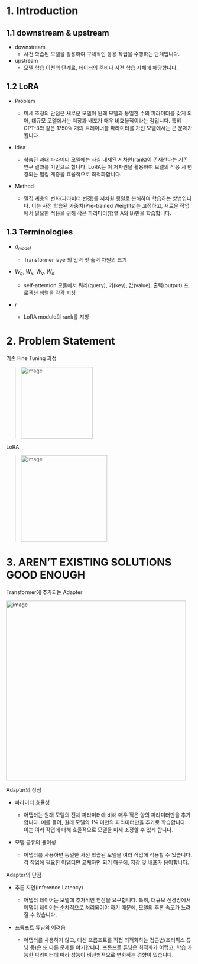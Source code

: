 # 1. Introduction

## 1.1 downstream & upstream

+ downstream
  + 사전 학습된 모델을 활용하여 구체적인 응용 작업을 수행하는 단계입니다.
+ upstream
  + 모델 학습 이전의 단계로, 데이터의 준비나 사전 학습 자체에 해당합니다.

## 1.2 LoRA

+ Problem
  + 미세 조정의 단점은 새로운 모델이 원래 모델과 동일한 수의 파라미터를 갖게 되어, 대규모 모델에서는 저장과 배포가 매우 비효율적이라는 점입니다. 특히 GPT-3와 같은 1750억 개의 트레이너블 파라미터를 가진 모델에서는 큰 문제가 됩니다.

+ Idea
  + 학습된 과대 파라미터 모델에는 사실 내재된 저차원(rank)이 존재한다는 기존 연구 결과를 기반으로 합니다. LoRA는 이 저차원을 활용하여 모델의 적응 시 변경되는 밀집 계층을 효율적으로 최적화합니다.

+ Method
  + 밀집 계층의 변화(파라미터 변경)를 저차원 행렬로 분해하여 학습하는 방법입니다. 이는 사전 학습된 가중치(Pre-trained Weights)는 고정하고, 새로운 작업에서 필요한 적응을 위해 작은 파라미터(행렬 A와 B)만을 학습합니다.

## 1.3 Terminologies

+ $d_{model}$
  
  + Transformer layer의 입력 및 출력 차원의 크기

+ $W_{q}$, $W_{k}$, $W_{v}$, $W_{o}$
  
  + self-attention 모듈에서 쿼리(query), 키(key), 값(value), 출력(output) 프로젝션 행렬을 각각 지칭

+ $r$
  
  + LoRA module의 rank를 지칭

# 2. Problem Statement

기존 Fine Tuning 과정
> <img width="194" alt="image" src="https://github.com/user-attachments/assets/5345f498-f792-434d-8aaa-3e0940084aff">

LoRA
> <img width="233" alt="image" src="https://github.com/user-attachments/assets/9e4a4a0e-d386-4cb2-a512-9ef0b37462dc">

# 3. AREN’T EXISTING SOLUTIONS GOOD ENOUGH

Transformer에 추가되는 Adapter

<img width="486" alt="image" src="https://github.com/user-attachments/assets/f6567de9-06da-487e-a2bb-7f3c251d08f4">



Adapter의 장점

+ 파라미터 효율성
  + 어댑터는 원래 모델의 전체 파라미터에 비해 매우 적은 양의 파라미터만을 추가합니다. 예를 들어, 원래 모델의 1% 미만의 파라미터만을 추가로 학습합니다. 이는 여러 작업에 대해 효율적으로 모델을 미세 조정할 수 있게 합니다.
    
+ 모델 공유의 용이성
  + 어댑터를 사용하면 동일한 사전 학습된 모델을 여러 작업에 적용할 수 있습니다. 각 작업에 필요한 어댑터만 교체하면 되기 때문에, 저장 및 배포가 용이합니다.
 
Adapter의 단점

+ 추론 지연(Inference Latency)
  + 어댑터 레이어는 모델에 추가적인 연산을 요구합니다. 특히, 대규모 신경망에서 어댑터 레이어는 순차적으로 처리되어야 하기 때문에, 모델의 추론 속도가 느려질 수 있습니다. 

+ 프롬프트 튜닝의 어려움
  + 어댑터를 사용하지 않고, 대신 프롬프트를 직접 최적화하는 접근법(프리픽스 튜닝 등)은 또 다른 문제를 야기합니다. 프롬프트 튜닝은 최적화가 어렵고, 학습 가능한 파라미터에 따라 성능이 비선형적으로 변화하는 경향이 있습니다.



